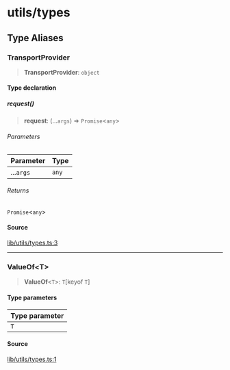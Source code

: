 # utils/types

## Type Aliases

### TransportProvider

> **TransportProvider**: `object`

#### Type declaration

##### request()

> **request**: (...`args`) => `Promise`\<`any`\>

###### Parameters

| Parameter | Type |
| :------ | :------ |
| ...`args` | `any` |

###### Returns

`Promise`\<`any`\>

#### Source

[lib/utils/types.ts:3](https://github.com/PufferFinance/puffer-sdk/blob/a9993be944ac446b4d1c31dcacdd83bc080f187a/lib/utils/types.ts#L3)

***

### ValueOf\<T\>

> **ValueOf**\<`T`\>: `T`\[keyof `T`\]

#### Type parameters

| Type parameter |
| :------ |
| `T` |

#### Source

[lib/utils/types.ts:1](https://github.com/PufferFinance/puffer-sdk/blob/a9993be944ac446b4d1c31dcacdd83bc080f187a/lib/utils/types.ts#L1)
